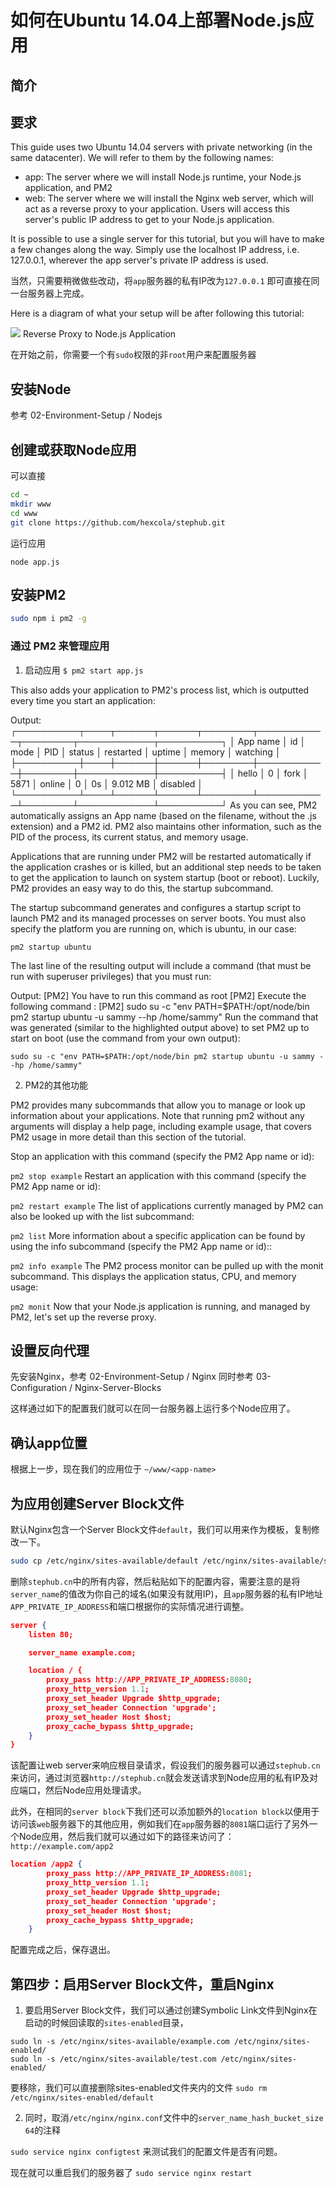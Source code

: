 # 如何在Ubuntu 14.04上部署Node.js应用

## 简介

## 要求
This guide uses two Ubuntu 14.04 servers with private networking (in the same datacenter). We will refer to them by the following names:

* app: The server where we will install Node.js runtime, your Node.js application, and PM2
* web: The server where we will install the Nginx web server, which will act as a reverse proxy to your application. Users will access this server's public IP address to get to your Node.js application.

It is possible to use a single server for this tutorial, but you will have to make a few changes along the way. Simply use the localhost IP address, i.e. 127.0.0.1, wherever the app server's private IP address is used.

当然，只需要稍微做些改动，将`app`服务器的私有IP改为`127.0.0.1` 即可直接在同一台服务器上完成。

Here is a diagram of what your setup will be after following this tutorial:

![](node_diagram.png)
Reverse Proxy to Node.js Application

在开始之前，你需要一个有`sudo`权限的非`root`用户来配置服务器

## 安装Node
参考 02-Environment-Setup / Nodejs

## 创建或获取Node应用
可以直接

```bash
cd ~
mkdir www
cd www
git clone https://github.com/hexcola/stephub.git
```

运行应用
```
node app.js
```

## 安装PM2

```bash
sudo npm i pm2 -g 
```
### 通过 PM2 来管理应用
1. 启动应用
`$ pm2 start app.js`

This also adds your application to PM2's process list, which is outputted every time you start an application:

Output:
┌──────────┬────┬──────┬──────┬────────┬───────────┬────────┬────────────┬──────────┐
│ App name │ id │ mode │ PID  │ status │ restarted │ uptime │     memory │ watching │
├──────────┼────┼──────┼──────┼────────┼───────────┼────────┼────────────┼──────────┤
│ hello    │ 0  │ fork │ 5871 │ online │         0 │ 0s     │ 9.012 MB   │ disabled │
└──────────┴────┴──────┴──────┴────────┴───────────┴────────┴────────────┴──────────┘
As you can see, PM2 automatically assigns an App name (based on the filename, without the .js extension) and a PM2 id. PM2 also maintains other information, such as the PID of the process, its current status, and memory usage.

Applications that are running under PM2 will be restarted automatically if the application crashes or is killed, but an additional step needs to be taken to get the application to launch on system startup (boot or reboot). Luckily, PM2 provides an easy way to do this, the startup subcommand.

The startup subcommand generates and configures a startup script to launch PM2 and its managed processes on server boots. You must also specify the platform you are running on, which is ubuntu, in our case:

`pm2 startup ubuntu`

The last line of the resulting output will include a command (that must be run with superuser privileges) that you must run:

Output:
[PM2] You have to run this command as root
[PM2] Execute the following command :
[PM2] sudo su -c "env PATH=$PATH:/opt/node/bin pm2 startup ubuntu -u sammy --hp /home/sammy"
Run the command that was generated (similar to the highlighted output above) to set PM2 up to start on boot (use the command from your own output):

 `sudo su -c "env PATH=$PATH:/opt/node/bin pm2 startup ubuntu -u sammy --hp /home/sammy"`

2. PM2的其他功能

PM2 provides many subcommands that allow you to manage or look up information about your applications. Note that running pm2 without any arguments will display a help page, including example usage, that covers PM2 usage in more detail than this section of the tutorial.

Stop an application with this command (specify the PM2 App name or id):

`pm2 stop example`
Restart an application with this command (specify the PM2 App name or id):

`pm2 restart example`
The list of applications currently managed by PM2 can also be looked up with the list subcommand:

`pm2 list`
More information about a specific application can be found by using the info subcommand (specify the PM2 App name or id)::

`pm2 info example`
The PM2 process monitor can be pulled up with the monit subcommand. This displays the application status, CPU, and memory usage:

`pm2 monit`
Now that your Node.js application is running, and managed by PM2, let's set up the reverse proxy.

## 设置反向代理
先安装Nginx，参考 02-Environment-Setup / Nginx
同时参考 03-Configuration / Nginx-Server-Blocks

这样通过如下的配置我们就可以在同一台服务器上运行多个Node应用了。

## 确认app位置
根据上一步，现在我们的应用位于 `~/www/<app-name>`

## 为应用创建Server Block文件
默认Nginx包含一个Server Block文件`default`，我们可以用来作为模板，复制修改一下。

```bash
sudo cp /etc/nginx/sites-available/default /etc/nginx/sites-available/stephub.cn
```

删除`stephub.cn`中的所有内容，然后粘贴如下的配置内容，需要注意的是将`server_name`的值改为你自己的域名(如果没有就用IP)，且`app`服务器的私有IP地址`APP_PRIVATE_IP_ADDRESS`和端口根据你的实际情况进行调整。

```json
server {
    listen 80;

    server_name example.com;

    location / {
        proxy_pass http://APP_PRIVATE_IP_ADDRESS:8080;
        proxy_http_version 1.1;
        proxy_set_header Upgrade $http_upgrade;
        proxy_set_header Connection 'upgrade';
        proxy_set_header Host $host;
        proxy_cache_bypass $http_upgrade;
    }
}
```

该配置让web server来响应根目录请求，假设我们的服务器可以通过`stephub.cn`来访问，通过浏览器`http://stephub.cn`就会发送请求到Node应用的私有IP及对应端口，然后Node应用处理请求。

此外，在相同的`server block`下我们还可以添加额外的`location block`以便用于访问该`web`服务器下的其他应用，例如我们在`app`服务器的`8081`端口运行了另外一个Node应用，然后我们就可以通过如下的路径来访问了：
`http://example.com/app2`

```json
location /app2 {
        proxy_pass http://APP_PRIVATE_IP_ADDRESS:8081;
        proxy_http_version 1.1;
        proxy_set_header Upgrade $http_upgrade;
        proxy_set_header Connection 'upgrade';
        proxy_set_header Host $host;
        proxy_cache_bypass $http_upgrade;
    }
```

配置完成之后，保存退出。
## 第四步：启用Server Block文件，重启Nginx
1. 要启用Server Block文件，我们可以通过创建Symbolic Link文件到Nginx在启动的时候回读取的`sites-enabled`目录，
```
sudo ln -s /etc/nginx/sites-available/example.com /etc/nginx/sites-enabled/
sudo ln -s /etc/nginx/sites-available/test.com /etc/nginx/sites-enabled/
```
要移除，我们可以直接删除sites-enabled文件夹内的文件
`sudo rm /etc/nginx/sites-enabled/default`


2. 同时，取消`/etc/nginx/nginx.conf`文件中的`server_name_hash_bucket_size 64`的注释

`sudo service nginx configtest` 来测试我们的配置文件是否有问题。

 现在就可以重启我们的服务器了
`sudo service nginx restart`